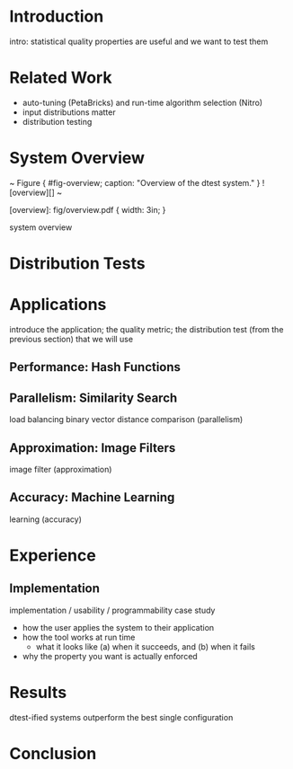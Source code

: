 # Introduction

intro: statistical quality properties are useful and we want to test them

# Related Work

- auto-tuning (PetaBricks) and run-time algorithm selection (Nitro)
- input distributions matter
- distribution testing

# System Overview

~ Figure { #fig-overview; caption: "Overview of the dtest system." }
![overview][]
~

[overview]: fig/overview.pdf { width: 3in; }

system overview

# Distribution Tests

# Applications

introduce the application; the quality metric; the distribution test (from the previous section) that we will use

## Performance: Hash Functions

## Parallelism: Similarity Search

load balancing binary vector distance comparison (parallelism)

## Approximation: Image Filters

image filter (approximation)

## Accuracy: Machine Learning

learning (accuracy)

# Experience

## Implementation

implementation / usability / programmability case study

- how the user applies the system to their application
- how the tool works at run time
    - what it looks like (a) when it succeeds, and (b) when it fails
- why the property you want is actually enforced

# Results

dtest-ified systems outperform the best single configuration

# Conclusion
